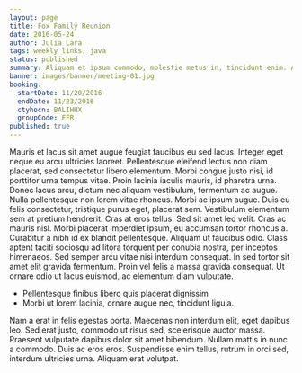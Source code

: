 ```yaml
---
layout: page
title: Fox Family Reunion
date: 2016-05-24
author: Julia Lara
tags: weekly links, java
status: published
summary: Aliquam et ipsum commodo, molestie metus in, tincidunt enim. Aenean.
banner: images/banner/meeting-01.jpg
booking:
  startDate: 11/20/2016
  endDate: 11/23/2016
  ctyhocn: BALIHHX
  groupCode: FFR
published: true
---
```

Mauris et lacus sit amet augue feugiat faucibus eu sed lacus. Integer eget neque eu arcu ultricies laoreet. Pellentesque eleifend lectus non diam placerat, sed consectetur libero elementum. Morbi congue justo nisi, id porttitor urna tempus vitae. Proin lacinia iaculis mauris, id pharetra urna. Donec lacus arcu, dictum nec aliquam vestibulum, fermentum ac augue. Nulla pellentesque non lorem vitae rhoncus. Morbi ac ipsum augue.
Duis eu felis consectetur, tristique purus eget, placerat sem. Vestibulum elementum sem at pretium hendrerit. Cras at eros tellus. Sed sit amet leo velit. Cras ac mauris nisl. Morbi placerat imperdiet ipsum, eu accumsan tortor rhoncus a. Curabitur a nibh id ex blandit pellentesque. Aliquam ut faucibus odio. Class aptent taciti sociosqu ad litora torquent per conubia nostra, per inceptos himenaeos. Sed semper arcu vitae nisi interdum consequat. In sed tortor sit amet elit gravida fermentum. Proin vel felis a massa gravida consequat. Ut ornare odio ut lacus euismod, ac elementum diam vulputate.

* Pellentesque finibus libero quis placerat dignissim
* Morbi ut lorem lacinia, ornare augue nec, tincidunt ligula.

Nam a erat in felis egestas porta. Maecenas non interdum elit, eget dapibus leo. Sed erat justo, commodo ut risus sed, scelerisque auctor massa. Praesent vulputate dapibus dolor sit amet bibendum. Nullam mattis in nunc a commodo. Duis ac eros eros. Suspendisse enim tellus, rutrum in orci sed, interdum ultricies urna. Aliquam erat volutpat.
